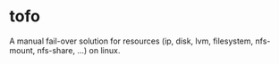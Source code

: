 # tofo
A manual fail-over solution for resources (ip, disk, lvm, filesystem, nfs-mount, nfs-share, ...) on linux.
